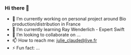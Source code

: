 ### Hi there 👋

- 🔭 I’m currently working on personal project around Bio production/distribution in France  
- 🌱 I’m currently learning Ray Wenderlich - Expert Swift
- 👯 I’m looking to collaborate on ...
- 📫 How to reach me: julie_claude@live.fr
- ⚡ Fun fact: ...
<!--
**JulieDaubercies/JulieDaubercies** is a ✨ _special_ ✨ repository because its `README.md` (this file) appears on your GitHub profile.

Here are some ideas to get you started:

- 🔭 I’m currently working on personal project around Bio production/distribution in France  
- 🌱 I’m currently learning Ray Wenderlich - Expert Swift
- 👯 I’m looking to collaborate on ...
- 📫 How to reach me: julie_claude@live.fr
- ⚡ Fun fact: ...
-->
